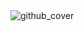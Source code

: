 <img alt="github_cover" src="https://github.com/user-attachments/assets/7ca18625-e723-470c-a46b-c6465b5f4167" />
